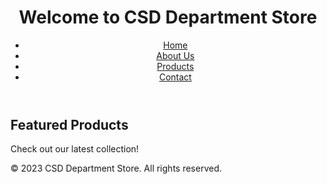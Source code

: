 <!DOCTYPE html>
   <html lang="en">
   <head>
       <meta charset="UTF-8">
       <meta name="viewport" content="width=device-width, initial-scale=1.0">
       <title>CSD Department Store</title>
       <link rel="stylesheet" href="styles.css">
   </head>
   <body>
       <header>
           <h1>Welcome to CSD Department Store</h1>
           <nav>
               <ul>
                   <li><a href="index.html">Home</a></li>
                   <li><a href="about.html">About Us</a></li>
                   <li><a href="products.html">Products</a></li>
                   <li><a href="contact.html">Contact</a></li>
               </ul>
           </nav>
       </header>
       <main>
           <section>
               <h2>Featured Products</h2>
               <p>Check out our latest collection!</p>
           </section>
       </main>
       <footer>
           <p>&copy; 2023 CSD Department Store. All rights reserved.</p>
       </footer>
   </body>
   </html>
